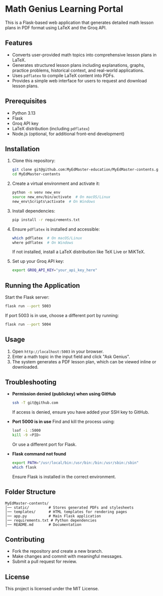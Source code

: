 # Math Genius Learning Portal

This is a Flask-based web application that generates detailed math lesson plans in PDF format using LaTeX and the Groq API.

## Features
- Converts user-provided math topics into comprehensive lesson plans in LaTeX.
- Generates structured lesson plans including explanations, graphs, practice problems, historical context, and real-world applications.
- Uses `pdflatex` to compile LaTeX content into PDFs.
- Provides a simple web interface for users to request and download lesson plans.

## Prerequisites
- Python 3.13
- Flask
- Groq API key
- LaTeX distribution (including `pdflatex`)
- Node.js (optional, for additional front-end development)

## Installation
1. Clone this repository:
   ```sh
   git clone git@github.com:MyEdMaster-education/MyEdMaster-contents.git
   cd MyEdMaster-contents
   ```

2. Create a virtual environment and activate it:
   ```sh
   python -m venv new_env
   source new_env/bin/activate  # On macOS/Linux
   new_env\Scripts\activate  # On Windows
   ```

3. Install dependencies:
   ```sh
   pip install -r requirements.txt
   ```

4. Ensure `pdflatex` is installed and accessible:
   ```sh
   which pdflatex  # On macOS/Linux
   where pdflatex  # On Windows
   ```
   If not installed, install a LaTeX distribution like TeX Live or MiKTeX.

5. Set up your Groq API key:
   ```sh
   export GROQ_API_KEY="your_api_key_here"
   ```

## Running the Application
Start the Flask server:
```sh
flask run --port 5003
```
If port 5003 is in use, choose a different port by running:
```sh
flask run --port 5004
```

## Usage
1. Open `http://localhost:5003` in your browser.
2. Enter a math topic in the input field and click "Ask Genius".
3. The system generates a PDF lesson plan, which can be viewed inline or downloaded.

## Troubleshooting
- **Permission denied (publickey) when using GitHub**
  ```sh
  ssh -T git@github.com
  ```
  If access is denied, ensure you have added your SSH key to GitHub.

- **Port 5000 is in use**
  Find and kill the process using:
  ```sh
  lsof -i :5000
  kill -9 <PID>
  ```
  Or use a different port for Flask.

- **Flask command not found**
  ```sh
  export PATH="/usr/local/bin:/usr/bin:/bin:/usr/sbin:/sbin"
  which flask
  ```
  Ensure Flask is installed in the correct environment.

## Folder Structure
```
MyEdMaster-contents/
│── static/         # Stores generated PDFs and stylesheets
│── templates/      # HTML templates for rendering pages
│── app.py          # Main Flask application
│── requirements.txt # Python dependencies
│── README.md       # Documentation
```

## Contributing
- Fork the repository and create a new branch.
- Make changes and commit with meaningful messages.
- Submit a pull request for review.

## License
This project is licensed under the MIT License.


